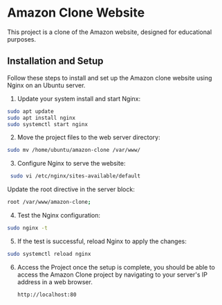 # Amazon Clone Website

This project is a clone of the Amazon website, designed for educational purposes.

## Installation and Setup

Follow these steps to install and set up the Amazon clone website using Nginx on an Ubuntu server.
1.  Update your system install and start Nginx:
   ```bash
   sudo apt update
   sudo apt install nginx
  sudo systemctl start nginx
```

2. Move the project files to the web server directory:
```bash
sudo mv /home/ubuntu/amazon-clone /var/www/
```

3. Configure Nginx to serve the website:
  ```bash
   sudo vi /etc/nginx/sites-available/default
   ```
   Update the root directive in the server block:
   
   ```bash
   root /var/www/amazon-clone;
   ```

4. Test the Nginx configuration:
  ```bash
  sudo nginx -t
  ```

5. If the test is successful, reload Nginx to apply the changes:
  ```bash
sudo systemctl reload nginx
```
6. Access the Project once the setup is complete, you should be able to access the Amazon Clone project by navigating to your server's IP address in a web browser.
   ```bash
   http://localhost:80
   ```


